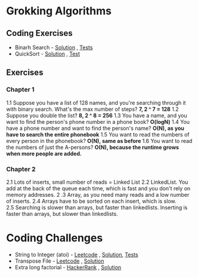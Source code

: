 # Grokking Algorithms

## Coding Exercises

* Binarh Search - [Solution](./src/main/java/com/bdb/algorithms/BinarySearch.java)
  , [Tests](./src/test/java/com/bdb/algorithms/BinarySearchTest.java)
* QuickSort - [Solution](./src/main/java/com/bdb/algorithms/sort/QuickSort.java)
  , [Test](./src/test/java/com/bdb/algorithms/QuickSortTest.java)

## Exercises

### Chapter 1

1.1 Suppose you have a list of 128 names, and you're searching through it with binary search. What's the max number of
steps? **7, 2 ^ 7 = 128**
1.2 Suppose you double the list?  **8, 2 ^ 8 = 256**
1.3 You have a name, and you want to find the person's phone number in a phone book?  **O(logN)**
1.4 You have a phone number and want to find the person's name?  **O(N), as you have to search the entire phonebook**
1.5 You want to read the numbers of every person in the phonebook? **O(N), same as before**
1.6 You want to read the numbers of just the A-persons? **O(N), because the runtime grows when more people are added.**

### Chapter 2

2.1 Lots of inserts, small number of reads = Linked List 
2.2 LinkedList. You add at the back of the queue each time, which is fast and you don't rely on memory addresses. 
2 .3 Array, as you need many reads and a low number of inserts. 
2.4 Arrays have to be sorted on each insert, which is slow.  
2.5 Searching is slower than arrays, but faster than linkedlists. Inserting is faster than arrays, but slower than
linkedlists.

# Coding Challenges

* String to Integer (atoi) - [Leetcode](https://leetcode.com/problems/string-to-integer-atoi/)
  , [Solution](./src/main/java/com/bdb/challenges/Atoi.java), [Tests](./src/test/java/com/bdb/challenges/AtoiTests.java)
* Transpose File - [Leetcode](https://leetcode.com/problems/transpose-file/)
  , [Solution](./src/main/java/com/bdb/challenges/TransposeFile.java)
* Extra long factorial - [HackerRank](https://www.hackerrank.com/challenges/extra-long-factorials/problem)
  , [Solution](./src/main/java/com/bdb/challenges/ExtraLongFactorial.javaw)
